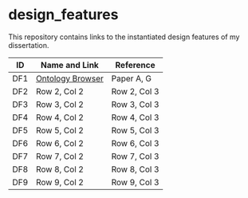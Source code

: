 # design_features
This repository contains links to the instantiated design features of my dissertation.





| **ID** | **Name and Link** | **Reference** |
|-------------|-------------|-------------|
| DF1 | [Ontology Browser](http://162.55.33.207:6828/ontology_browser) | Paper A, G |
| DF2 | Row 2, Col 2 | Row 2, Col 3 |
| DF3 | Row 3, Col 2 | Row 3, Col 3 | 
| DF4 | Row 4, Col 2 | Row 4, Col 3 | 
| DF5 | Row 5, Col 2 | Row 5, Col 3 | 
| DF6 | Row 6, Col 2 | Row 6, Col 3 | 
| DF7 | Row 7, Col 2 | Row 7, Col 3 |
| DF8 | Row 8, Col 2 | Row 8, Col 3 |
| DF9 | Row 9, Col 2 | Row 9, Col 3 |
